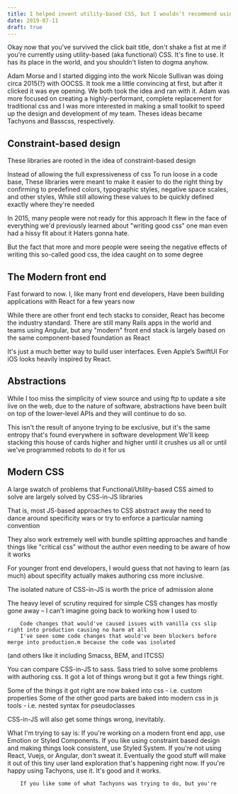 ```yaml
---
title: I helped invent utility-based CSS, but I wouldn't recommend using it
date: 2019-07-11
draft: true
---
```


Okay now that you've survived the click bait title, don't shake a fist at me if you're currently using utility-based (aka functional) CSS.
It's fine to use. It has its place in the world, and you shouldn't listen to dogma anyhow.

Adam Morse and I started digging into the work Nicole Sullivan was doing circa 2015(?) with OOCSS. It took me a little convincing at first, but after it clicked it was eye opening.
We both took the idea and ran with it.
Adam was more focused on creating a highly-performant, complete replacement for traditional css and I was more interested in making a small toolkit to speed up the design and development of my team.
Theses ideas became Tachyons and Basscss, respectively.

## Constraint-based design

These libraries are rooted in the idea of constraint-based design

Instead of allowing the full expressiveness of css To run loose in a code base,
These libraries were meant to make it easier to do the right thing by confirming to predefined colors, typographic styles, negative space scales, and other styles,
While still allowing these values to be quickly defined exactly where they're needed

In 2015, many people were not ready for this approach
It flew in the face of everything we'd previously learned about "writing good css"
one man even had a hissy fit about it
Haters gonna hate.

But the fact that more and more people were seeing the negative effects of writing this so-called good css, the idea caught on to some degree

## The Modern front end

Fast forward to now.
I, like many front end developers,
Have been building applications with React for a few years now

While there are other front end tech stacks to consider, React has become the industry standard. There are still many Rails apps in the world and teams using Angular, but any "modern" front end stack is largely based on the same component-based foundation as React

It's just a much better way to build user interfaces. Even Apple’s SwiftUI
For iOS looks heavily inspired by React.

## Abstractions

While I too miss the simplicity of view source and using ftp to update a site live on the web, due to the nature of software, abstractions have been built on top of the lower-level APIs and they will continue to do so.

This isn't the result of anyone trying to be exclusive, but it's the same entropy that's found everywhere in software development
We'll keep stacking this house of cards higher and higher until it crushes us all or until we've programmed robots to do it for us

## Modern CSS

A large swatch of problems that Functional/Utility-based CSS aimed to solve are largely solved by CSS-in-JS libraries

That is, most JS-based approaches to CSS abstract away the need to dance around specificity wars or try to enforce a particular naming convention

They also work extremely well with bundle splitting approaches and handle things like "critical css" without the author even needing to be aware of how it works

For younger front end developers, I would guess that not having to learn (as much) about specifity actually makes authoring css more inclusive.

The isolated nature of CSS-in-JS is worth the price of admission alone

The heavy level of scrutiny required for simple CSS changes has mostly gone away – I can't imagine going back to working how I used to

		Code changes that would've caused issues with vanilla css slip right into production causing no harm at all
		I've seen some code changes that would've been blockers before merge into production.m because the code was isolated


 (and others like it including Smacss, BEM, and ITCSS)

You can compare CSS-in-JS to sass. Sass tried to solve some problems with authoring css. It got a lot of things wrong but it got a few things right.

Some of the things it got right are now baked into css - i.e. custom properties
Some of the other good parts are baked into modern css in js tools - i.e. nested syntax for pseudoclasses

CSS-in-JS will also get some things wrong, inevitably.

What I'm trying to say is:
If you're working on a modern front end app, use Emotion or Styled Components.
If you like using constraint based design and making things look consistent, use Styled System.
If you're not using React, Vuejs, or Angular, don't sweat it.
Eventually the good stuff will make it out of this tiny user land exploration that's happening right now.
If you're happy using Tachyons, use it. It's good and it works.

		If you like some of what Tachyons was trying to do, but you're



